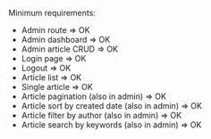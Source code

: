 Minimum requirements:
- Admin route => OK
- Admin dashboard => OK
- Admin article CRUD => OK
- Login page => OK
- Logout => OK
- Article list => OK
- Single article => OK
- Article pagination (also in admin) => OK
- Article sort by created date (also in admin) => OK
- Article filter by author (also in admin) => OK
- Article search by keywords (also in admin) => OK
